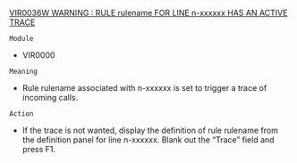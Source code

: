 [VIR0036W WARNING : RULE rulename FOR LINE n-xxxxxx HAS AN ACTIVE TRACE](https://virtel.readthedocs.io/en/latest/manuals/virtel/Virtel459MG/messages.html?highlight=VIR0036W#VIR0036W)

`Module`
- VIR0000

`Meaning`
- Rule rulename associated with n-xxxxxx is set to trigger a trace of incoming calls.

`Action`
- If the trace is not wanted, display the definition of rule rulename from the definition panel for line n-xxxxxx. Blank out the “Trace” field and press F1.
